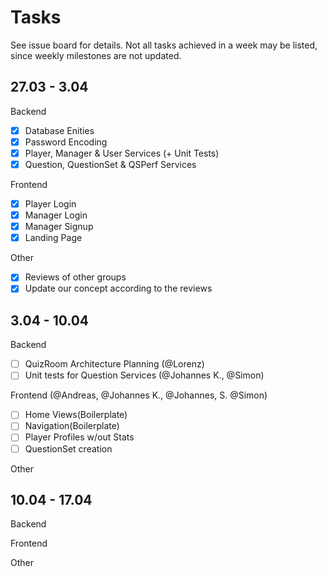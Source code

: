 # Tasks

See issue board for details. Not all tasks achieved in a week may be listed, since weekly milestones are not updated.

## 27.03 - 3.04

Backend

- [x] Database Enities
- [x] Password Encoding
- [x] Player, Manager & User Services (+ Unit Tests)
- [x] Question, QuestionSet & QSPerf Services

Frontend

- [x] Player Login
- [x] Manager Login
- [x] Manager Signup
- [x] Landing Page

Other

- [x] Reviews of other groups
- [x] Update our concept according to the reviews

## 3.04 - 10.04

Backend

- [ ] QuizRoom Architecture Planning (@Lorenz)
- [ ] Unit tests for Question Services (@Johannes K., @Simon)

Frontend (@Andreas, @Johannes K., @Johannes, S. @Simon)

- [ ] Home Views(Boilerplate)
- [ ] Navigation(Boilerplate)
- [ ] Player Profiles w/out Stats
- [ ] QuestionSet creation

Other

## 10.04 - 17.04

Backend

Frontend

Other